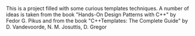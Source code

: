 This is a project filled with some curious templates techniques.
A number of ideas is taken from the book "Hands-On Design Patterns with C++" by Fedor G. Pikus 
and from the book "C++Templates: The Complete Guide" by D. Vandevoorde, N. M. Josuttis, D. Gregor